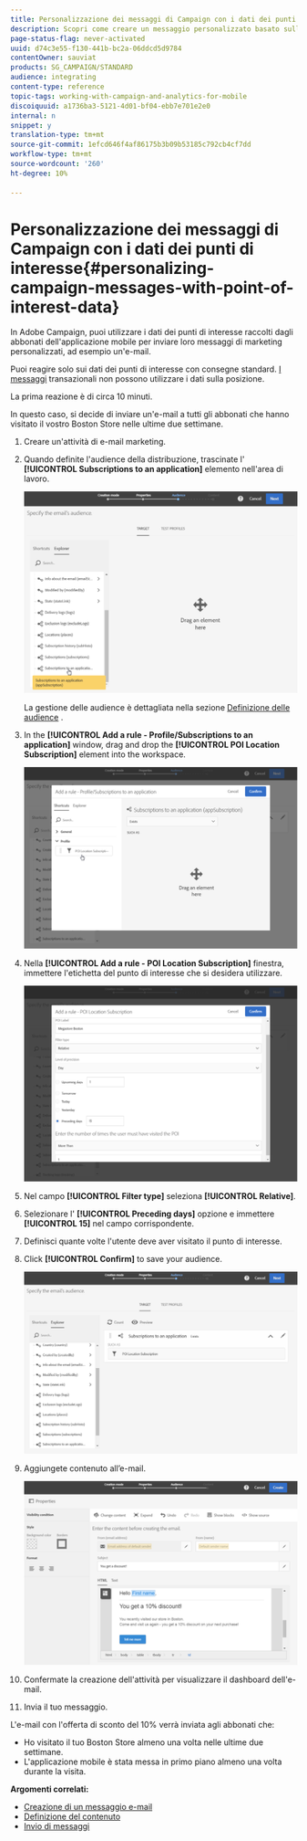 ```yaml
---
title: Personalizzazione dei messaggi di Campaign con i dati dei punti di interesse
description: Scopri come creare un messaggio personalizzato basato sulla posizione degli abbonati con l'integrazione dei dati del punto di interesse.
page-status-flag: never-activated
uuid: d74c3e55-f130-441b-bc2a-06ddcd5d9784
contentOwner: sauviat
products: SG_CAMPAIGN/STANDARD
audience: integrating
content-type: reference
topic-tags: working-with-campaign-and-analytics-for-mobile
discoiquuid: a1736ba3-5121-4d01-bf04-ebb7e701e2e0
internal: n
snippet: y
translation-type: tm+mt
source-git-commit: 1efcd646f4af86175b3b09b53185c792cb4cf7dd
workflow-type: tm+mt
source-wordcount: '260'
ht-degree: 10%

---
```



# Personalizzazione dei messaggi di Campaign con i dati dei punti di interesse{#personalizing-campaign-messages-with-point-of-interest-data}

In  Adobe Campaign, puoi utilizzare i dati dei punti di interesse raccolti dagli abbonati dell&#39;applicazione mobile per inviare loro messaggi di marketing personalizzati, ad esempio un&#39;e-mail.

Puoi reagire solo sui dati dei punti di interesse con consegne standard. [I messaggi](../../channels/using/getting-started-with-transactional-msg.md) transazionali non possono utilizzare i dati sulla posizione.

La prima reazione è di circa 10 minuti.

In questo caso, si decide di inviare un&#39;e-mail a tutti gli abbonati che hanno visitato il vostro Boston Store nelle ultime due settimane.

1. Creare un&#39;attività di e-mail marketing.
1. Quando definite l&#39;audience della distribuzione, trascinate l&#39; **[!UICONTROL Subscriptions to an application]** elemento nell&#39;area di lavoro.

   ![](assets/poi_subscriptions_app.png)

   La gestione delle audience è dettagliata nella sezione [Definizione delle audience](../../audiences/using/creating-audiences.md) .

1. In the **[!UICONTROL Add a rule - Profile/Subscriptions to an application]** window, drag and drop the **[!UICONTROL POI Location Subscription]** element into the workspace.

   ![](assets/poi_add_rule_profile_subscription.png)

1. Nella **[!UICONTROL Add a rule - POI Location Subscription]** finestra, immettere l&#39;etichetta del punto di interesse che si desidera utilizzare.

   ![](assets/poi_location_subscription.png)

1. Nel campo **[!UICONTROL Filter type]** seleziona **[!UICONTROL Relative]**.
1. Selezionare l&#39; **[!UICONTROL Preceding days]** opzione e immettere **[!UICONTROL 15]** nel campo corrispondente.
1. Definisci quante volte l&#39;utente deve aver visitato il punto di interesse.
1. Click **[!UICONTROL Confirm]** to save your audience.

   ![](assets/poi_subscriptions_app_audience_defined.png)

1. Aggiungete contenuto all’e-mail.

   ![](assets/poi_email_content.png)

1. Confermate la creazione dell&#39;attività per visualizzare il dashboard dell&#39;e-mail.
1. Invia il tuo messaggio.

L&#39;e-mail con l&#39;offerta di sconto del 10% verrà inviata agli abbonati che:

* Ho visitato il tuo Boston Store almeno una volta nelle ultime due settimane.
* L&#39;applicazione mobile è stata messa in primo piano almeno una volta durante la visita.

**Argomenti correlati:**

* [Creazione di un messaggio e-mail](../../channels/using/creating-an-email.md)
* [Definizione del contenuto](../../designing/using/personalization.md#example-email-personalization)
* [Invio di messaggi](../../sending/using/confirming-the-send.md)

